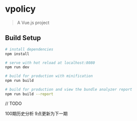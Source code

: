 # vpolicy

> A Vue.js project

## Build Setup

``` bash
# install dependencies
npm install

# serve with hot reload at localhost:8080
npm run dev

# build for production with minification
npm run build

# build for production and view the bundle analyzer report
npm run build --report
```
// TODO
<!-- 双色球已用券显示003 -->
<!-- 概率计算 -->
<!-- 3D概率分类 -->
<!-- 3D中奖号码是3位数，不是尾号 -->
<!-- 3D预测号码显示3类，支持扩展，（更多，收起） -->
<!-- insure没卷点击提醒充值 -->
<!-- 3D预测输入3个号码才能诊断 -->
<!-- 重置按钮输入1个号码就可以用 -->
<!-- 预测之后不能重置 -->
<!-- 领红包图标 -->
<!-- 没有卷不能预测 -->
100期历史分析
9点更新为下一期
